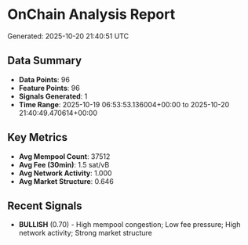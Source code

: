 # OnChain Analysis Report
Generated: 2025-10-20 21:40:51 UTC

## Data Summary
- **Data Points**: 96
- **Feature Points**: 96
- **Signals Generated**: 1
- **Time Range**: 2025-10-19 06:53:53.136004+00:00 to 2025-10-20 21:40:49.470614+00:00

## Key Metrics
- **Avg Mempool Count**: 37512
- **Avg Fee (30min)**: 1.5 sat/vB
- **Avg Network Activity**: 1.000
- **Avg Market Structure**: 0.646

## Recent Signals
- **BULLISH** (0.70) - High mempool congestion; Low fee pressure; High network activity; Strong market structure
